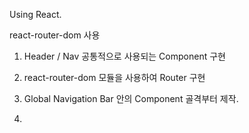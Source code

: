 Using React.

react-router-dom 사용

1. Header / Nav 공통적으로 사용되는 Component 구현

2. react-router-dom 모듈을 사용하여 Router 구현

3. Global Navigation Bar 안의 Component 골격부터 제작.

4.

